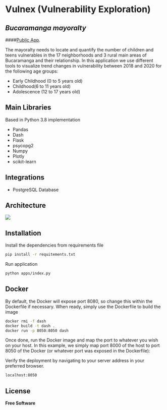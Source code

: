 # Vulnex (Vulnerability Exploration)
## _Bucaramanga mayoralty_

 ####[Public App](https://vulnex.dployme.com/).

The mayoralty needs to locate and quantify the number of children and teens vulnerables in the 17 neighborhoods and 3 rural main areas of Bucaramanga and their relationship. In this application we use different tools to visualize trend changes in vulnerability between 2018 and 2020 for the following age groups: 
 - Early Childhood (0 to 5 years old)
 - Childhood(6 to 11 years old)
 - Adolescence (12 to 17 years old)

## Main Libraries
Based in Python 3.8 implementation
- Pandas
- Dash
- Flask
- psycopg2
- Numpy
- Plotly
- scikit-learn

## Integrations

 - PostgreSQL Database

## Architecture
<img src="https://github.com/DS4A-Team-39/final_project/blob/feature/esteban/apps/assets/img/architecture.png">

## Installation

Install the dependencies from requirements file

```sh
pip install -r requitements.txt
```
Run application
```sh
python apps/index.py
```

## Docker

By default, the Docker will expose port 8080, so change this within the
Dockerfile if necessary. When ready, simply use the Dockerfile to
build the image

```sh
docker rmi -f dash
docker build -t dash .
docker run -p 8050:8050 dash
```

Once done, run the Docker image and map the port to whatever you wish on
your host. In this example, we simply map port 8000 of the host to
port 8050 of the Docker (or whatever port was exposed in the Dockerfile):

Verify the deployment by navigating to your server address in
your preferred browser.

```sh
localhost:8050
```

## License

**Free Software**


